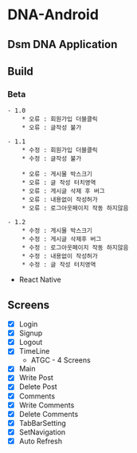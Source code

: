 # DNA-Android

## Dsm DNA Application

## Build

### Beta
    - 1.0
        * 오류 : 회원가입 더블클릭
        * 오류 : 글작성 불가

    - 1.1
        * 수정 : 회원가입 더블클릭
        * 수정 : 글작성 불가

        * 오류 : 게시물 박스크기 
        * 오류 : 글 작성 터치영역
        * 오류 : 게시글 삭제 후 버그
        * 오류 : 내용없이 작성허가 
        * 오류 : 로그아웃페이지 작동 하지않음

    - 1.2
        * 수정 : 게시물 박스크기
        * 수정 : 게시글 삭제후 버그
        * 수정 : 로그아웃페이지 작동 하지않음
        * 수정 : 내용없이 작성허가 
        * 수정 : 글 작성 터치영역

* React Native 

## Screens
- [X] Login
- [X] Signup
- [X] Logout
- [X] TimeLine 
    * ATGC - 4 Screens
- [X] Main
- [X] Write Post
- [X] Delete Post
- [X] Comments
- [X] Write Comments
- [X] Delete Comments
- [X] TabBarSetting
- [X] SetNavigation
- [X] Auto Refresh